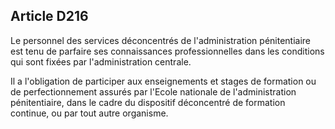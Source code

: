 Article D216
----
Le personnel des services déconcentrés de l'administration pénitentiaire est
tenu de parfaire ses connaissances professionnelles dans les conditions qui sont
fixées par l'administration centrale.

Il a l'obligation de participer aux enseignements et stages de formation ou de
perfectionnement assurés par l'Ecole nationale de l'administration
pénitentiaire, dans le cadre du dispositif déconcentré de formation continue, ou
par tout autre organisme.
